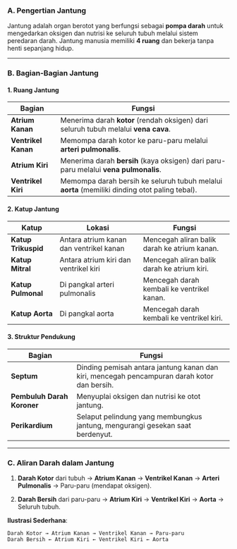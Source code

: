 ### **A. Pengertian Jantung**

Jantung adalah organ berotot yang berfungsi sebagai **pompa darah** untuk mengedarkan oksigen dan nutrisi ke seluruh tubuh melalui sistem peredaran darah. Jantung manusia memiliki **4 ruang** dan bekerja tanpa henti sepanjang hidup.

---

### **B. Bagian-Bagian Jantung**

#### **1. Ruang Jantung**

|**Bagian**|**Fungsi**|
|---|---|
|**Atrium Kanan**|Menerima darah **kotor** (rendah oksigen) dari seluruh tubuh melalui **vena cava**.|
|**Ventrikel Kanan**|Memompa darah kotor ke paru-paru melalui **arteri pulmonalis**.|
|**Atrium Kiri**|Menerima darah **bersih** (kaya oksigen) dari paru-paru melalui **vena pulmonalis**.|
|**Ventrikel Kiri**|Memompa darah bersih ke seluruh tubuh melalui **aorta** (memiliki dinding otot paling tebal).|

#### **2. Katup Jantung**

|**Katup**|**Lokasi**|**Fungsi**|
|---|---|---|
|**Katup Trikuspid**|Antara atrium kanan dan ventrikel kanan|Mencegah aliran balik darah ke atrium kanan.|
|**Katup Mitral**|Antara atrium kiri dan ventrikel kiri|Mencegah aliran balik darah ke atrium kiri.|
|**Katup Pulmonal**|Di pangkal arteri pulmonalis|Mencegah darah kembali ke ventrikel kanan.|
|**Katup Aorta**|Di pangkal aorta|Mencegah darah kembali ke ventrikel kiri.|

#### **3. Struktur Pendukung**

|**Bagian**|**Fungsi**|
|---|---|
|**Septum**|Dinding pemisah antara jantung kanan dan kiri, mencegah pencampuran darah kotor dan bersih.|
|**Pembuluh Darah Koroner**|Menyuplai oksigen dan nutrisi ke otot jantung.|
|**Perikardium**|Selaput pelindung yang membungkus jantung, mengurangi gesekan saat berdenyut.|

---

### **C. Aliran Darah dalam Jantung**

1. **Darah Kotor** dari tubuh → **Atrium Kanan** → **Ventrikel Kanan** → **Arteri Pulmonalis** → Paru-paru (mendapat oksigen).
    
2. **Darah Bersih** dari paru-paru → **Atrium Kiri** → **Ventrikel Kiri** → **Aorta** → Seluruh tubuh.
    

**Ilustrasi Sederhana**:

```
Darah Kotor → Atrium Kanan → Ventrikel Kanan → Paru-paru  
Darah Bersih ← Atrium Kiri ← Ventrikel Kiri ← Aorta
```